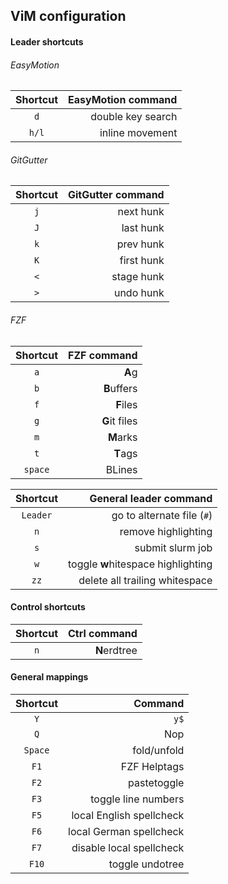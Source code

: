 ## ViM configuration

#### Leader shortcuts

###### EasyMotion

**Shortcut** | **EasyMotion command**
:----: | ----:
`d` | double key search
`h/l` | inline movement

###### GitGutter

**Shortcut** | **GitGutter command**
:----: | ----:
`j` | next hunk
`J` | last hunk
`k` | prev hunk
`K` | first hunk
`<` | stage hunk
`>`  | undo hunk


###### FZF
**Shortcut** | **FZF command**
:----: | ----:
`a` | **A**g
`b` | **B**uffers
`f` | **F**iles
`g` | **G**it files
`m` | **M**arks
`t` | **T**ags
`space` | BLines


**Shortcut** | **General leader command**
:----: | ----:
`Leader` | go to alternate file (`#`)
`n` | remove highlighting
`s` | submit slurm job
`w` | toggle **w**hitespace highlighting
`zz` | delete all trailing whitespace

#### Control shortcuts

**Shortcut** | **Ctrl command**
:----: | ----:
`n` | **N**erdtree

#### General mappings

**Shortcut** | **Command**
:----: | ----:
`Y` | `y$`
`Q` | Nop
`Space` | fold/unfold
`F1` | FZF Helptags
`F2` | pastetoggle
`F3` | toggle line numbers
`F5` | local English spellcheck
`F6` | local German spellcheck
`F7` | disable local spellcheck
`F10` | toggle undotree
